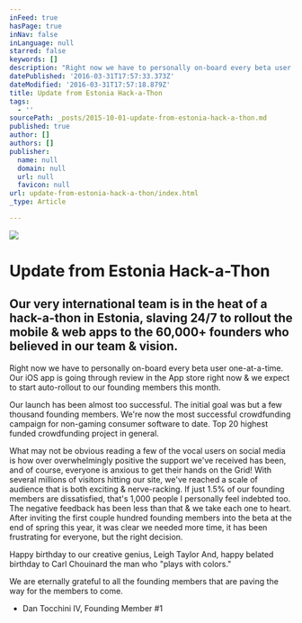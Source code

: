 ```yaml
---
inFeed: true
hasPage: true
inNav: false
inLanguage: null
starred: false
keywords: []
description: "Right now we have to personally on-board every beta user one-at-a-time. \n\nOur iOS app is going through review in the App store right now & we expect to start auto-rollout to our founding members this month.\_"
datePublished: '2016-03-31T17:57:33.373Z'
dateModified: '2016-03-31T17:57:18.879Z'
title: Update from Estonia Hack-a-Thon
tags:
  - ''
sourcePath: _posts/2015-10-01-update-from-estonia-hack-a-thon.md
published: true
author: []
authors: []
publisher:
  name: null
  domain: null
  url: null
  favicon: null
url: update-from-estonia-hack-a-thon/index.html
_type: Article

---
```

![](https://the-grid-user-content.s3-us-west-2.amazonaws.com/1d71b151-6a82-445b-96ea-cff5f1d4de1d.jpg)

# Update from Estonia Hack-a-Thon

## Our very international team is in the heat of a hack-a-thon in Estonia, slaving 24/7 to rollout the mobile & web apps to the 60,000+ founders who believed in our team & vision. 

Right now we have to personally on-board every beta user one-at-a-time. 
Our iOS app is going through review in the App store right now & we expect to start auto-rollout to our founding members this month. 

Our launch has been almost too successful. The initial goal was but a few thousand founding members. We're now the most successful crowdfunding campaign for non-gaming consumer software to date. Top 20 highest funded crowdfunding project in general. 

What may not be obvious reading a few of the vocal users on social media is how over overwhelmingly positive the support we've received has been, and of course, everyone is anxious to get their hands on the Grid! With several millions of visitors hitting our site, we've reached a scale of audience that is both exciting & nerve-racking. If just 1.5% of our founding members are dissatisfied, that's 1,000 people I personally feel indebted too. The negative feedback has been less than that & we take each one to heart. After inviting the first couple hundred founding members into the beta at the end of spring this year, it was clear we needed more time, it has been frustrating for everyone, but the right decision. 

Happy birthday to our creative genius, Leigh Taylor And, happy belated birthday to Carl Chouinard the man who "plays with colors." 

We are eternally grateful to all the founding members that are paving the way for the members to come.

- Dan Tocchini IV, Founding Member \#1